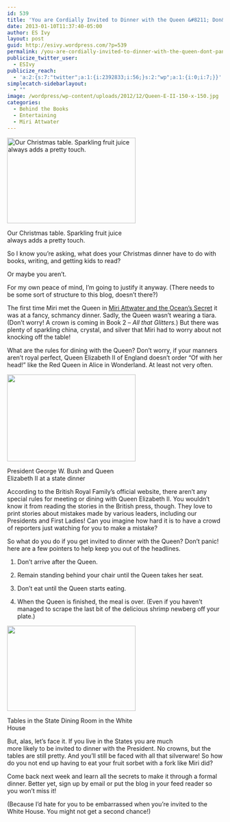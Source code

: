```yaml
---
id: 539
title: 'You are Cordially Invited to Dinner with the Queen &#8211; Don&#8217;t Panic!'
date: 2013-01-10T11:37:40-05:00
author: ES Ivy
layout: post
guid: http://esivy.wordpress.com/?p=539
permalink: /you-are-cordially-invited-to-dinner-with-the-queen-dont-panic/
publicize_twitter_user:
  - ESIvy
publicize_reach:
  - 'a:2:{s:7:"twitter";a:1:{i:2392833;i:56;}s:2:"wp";a:1:{i:0;i:7;}}'
simplecatch-sidebarlayout:
  - ""
image: /wordpress/wp-content/uploads/2012/12/Queen-E-II-150-x-150.jpg
categories:
  - Behind the Books
  - Entertaining
  - Miri Attwater
---
```

<div id="attachment_541" style="width: 310px" class="wp-caption alignleft">
  <img aria-describedby="caption-attachment-541" class="size-medium wp-image-541 " alt="Our Christmas table. Sparkling fruit juice always adds a pretty touch." src="http://esivy.com/wordpress/wp-content/uploads/2013/01/table1.jpg?w=300" width="300" height="200" srcset="https://esivy.com/wordpress/wp-content/uploads/2013/01/table1.jpg 480w, https://esivy.com/wordpress/wp-content/uploads/2013/01/table1-300x200.jpg 300w" sizes="(max-width: 300px) 100vw, 300px" />
  
  <p id="caption-attachment-541" class="wp-caption-text">
    Our Christmas table. Sparkling fruit juice always adds a pretty touch.
  </p>
</div>

So I know you&#8217;re asking, what does your Christmas dinner have to do with books, writing, and getting kids to read?

Or maybe you aren&#8217;t.

For my own peace of mind, I&#8217;m going to justify it anyway. (There needs to be some sort of structure to this blog, doesn&#8217;t there?)

The first time Miri met the Queen in <a title="Miri Attwater and the Ocean’s Secret" href="http://esivy.com/miri-attwater-and-the-oceans-secret/" target="_blank">Miri Attwater and the Ocean&#8217;s Secret</a> it was at a fancy, schmancy dinner. Sadly, the Queen wasn&#8217;t wearing a tiara. (Don&#8217;t worry! A crown is coming in Book 2 &#8211; _All that Glitters._) But there was plenty of sparkling china, crystal, and silver that Miri had to worry about not knocking off the table!

What are the rules for dining with the Queen?<!--more--> Don&#8217;t worry, if your manners aren&#8217;t royal perfect, Queen Elizabeth II of England doesn&#8217;t order &#8220;Of with her head!&#8221; like the Red Queen in Alice in Wonderland. At least not very often.

<div id="attachment_542" style="width: 310px" class="wp-caption alignright">
  <img aria-describedby="caption-attachment-542" class="size-medium wp-image-542 " title="photo credit Shealah Craighead, Wikimedia Commons" alt="" src="http://esivy.com/wordpress/wp-content/uploads/2013/01/george_w-_bush_and_elizabeth_ii_toasts_2007.jpg?w=300" width="300" height="203" srcset="https://esivy.com/wordpress/wp-content/uploads/2013/01/george_w-_bush_and_elizabeth_ii_toasts_2007.jpg 515w, https://esivy.com/wordpress/wp-content/uploads/2013/01/george_w-_bush_and_elizabeth_ii_toasts_2007-300x203.jpg 300w" sizes="(max-width: 300px) 100vw, 300px" />
  
  <p id="caption-attachment-542" class="wp-caption-text">
    President George W. Bush and Queen Elizabeth II at a state dinner
  </p>
</div>

According to the British Royal Family&#8217;s official website, there aren&#8217;t any special rules for meeting or dining with Queen Elizabeth II. You wouldn&#8217;t know it from reading the stories in the British press, though. They love to print stories about mistakes made by various leaders, including our Presidents and First Ladies! Can you imagine how hard it is to have a crowd of reporters just watching for you to make a mistake?

So what do you do if you get invited to dinner with the Queen? Don&#8217;t panic! here are a few pointers to help keep you out of the headlines.

1. Don&#8217;t arrive after the Queen.

2. Remain standing behind your chair until the Queen takes her seat.

3. Don&#8217;t eat until the Queen starts eating.

4. When the Queen is finished, the meal is over. (Even if you haven&#8217;t managed to scrape the last bit of the delicious shrimp newberg off your plate.)

<div id="attachment_545" style="width: 310px" class="wp-caption alignleft">
  <img aria-describedby="caption-attachment-545" class="size-medium wp-image-545 " title="photo credit Wikimedia Commons" alt="" src="http://esivy.com/wordpress/wp-content/uploads/2013/01/tables-in-the-state-dining-room-in-the-white-house-under-administration-of-george-w-bush.jpg?w=300" width="300" height="199" srcset="https://esivy.com/wordpress/wp-content/uploads/2013/01/tables-in-the-state-dining-room-in-the-white-house-under-administration-of-george-w-bush.jpg 515w, https://esivy.com/wordpress/wp-content/uploads/2013/01/tables-in-the-state-dining-room-in-the-white-house-under-administration-of-george-w-bush-300x199.jpg 300w" sizes="(max-width: 300px) 100vw, 300px" />
  
  <p id="caption-attachment-545" class="wp-caption-text">
    Tables in the State Dining Room in the White House
  </p>
</div>

But, alas, let&#8217;s face it. If you live in the States you are much  
more likely to be invited to dinner with the President. No crowns, but the tables are still pretty. And you&#8217;ll still be faced with all that silverware! So how do you not end up having to eat your fruit sorbet with a fork like Miri did?

Come back next week and learn all the secrets to make it through a formal dinner. Better yet, sign up by email or put the blog in your feed reader so you won&#8217;t miss it!

(Because I&#8217;d hate for you to be embarrassed when you&#8217;re invited to the White House. You might not get a second chance!)